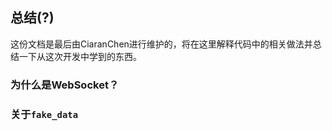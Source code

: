 ## 总结(?)

这份文档是最后由CiaranChen进行维护的，将在这里解释代码中的相关做法并总结一下从这次开发中学到的东西。

### 为什么是WebSocket？


### 关于`fake_data`

